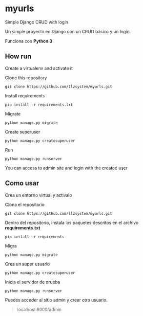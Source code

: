 # myurls

Simple Django CRUD with login

Un simple proyecto en Django con un CRUD básico y un login.

Funciona con **Python 3**


## How run

Create a virtualenv and activate it

Clone this repository

    git clone https://github.com/tlzsystem/myurls.git

Install requirements

    pip install -r requirements.txt

Migrate

    python manage.py migrate

Create superuser

    python manage.py createsuperuser

Run

    python manage.py runserver

You can access to admin site and login with the created user

## Como usar


Crea un entorno virtual y activalo

Clona el repositorio

    git clone https://github.com/tlzsystem/myurls.git
    
Dentro del repositorio, instala los paquetes descritos en el archivo **requirements.txt**

    pip install -r requirements

Migra

    python manage.py migrate

Crea un super usuario

    python manage.py createsuperuser

Inicia el servidor de prueba

    python manage.py runserver

Puedes acceder al sitio admin y crear otro usuario.
>localhost:8000/admin